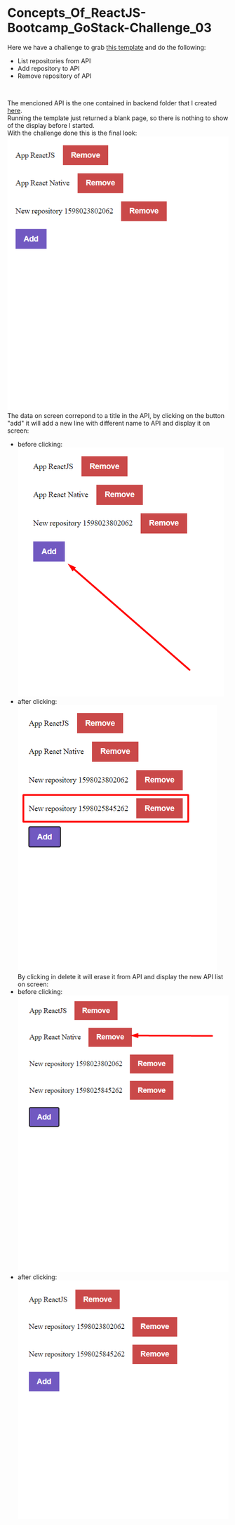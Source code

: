 # Concepts_Of_ReactJS-Bootcamp_GoStack-Challenge_03

Here we have a challenge to grab [this template](https://github.com/rocketseat-education/gostack-template-conceitos-reactjs) and do the following:
* List repositories from API
* Add repository to API
* Remove repository of API
<br />

The mencioned API is the one contained in backend folder that I created [here](https://github.com/MestreALMO/GoStack_02-Concepts_of_Node.js).
<br />
Running the template just returned a blank page, so there is nothing to show of the display before I started.
<br />
With the challenge done this is the final look:
<br />
![image 01](https://github.com/MestreALMO/Concepts_Of_ReactJS-Bootcamp_GoStack-Challenge_03/blob/master/_ImageReadme/Screenshot_1.png?raw=true)
<br />
The data on screen correpond to a title in the API, by clicking on the button "add" it will add a new line with different name to API and display it on screen:
<br />
* before clicking: <br />
![image 02](https://github.com/MestreALMO/Concepts_Of_ReactJS-Bootcamp_GoStack-Challenge_03/blob/master/_ImageReadme/Screenshot_2.png?raw=true) <br />
* after clicking: <br />
![image 03](https://github.com/MestreALMO/Concepts_Of_ReactJS-Bootcamp_GoStack-Challenge_03/blob/master/_ImageReadme/Screenshot_3.png?raw=true) <br />
By clicking in delete it will erase it from API and display the new API list on screen: <br />
* before clicking: <br />
![image 04](https://github.com/MestreALMO/Concepts_Of_ReactJS-Bootcamp_GoStack-Challenge_03/blob/master/_ImageReadme/Screenshot_4.png?raw=true) <br />
* after clicking: <br />
![image 05](https://github.com/MestreALMO/Concepts_Of_ReactJS-Bootcamp_GoStack-Challenge_03/blob/master/_ImageReadme/Screenshot_5.png?raw=true) <br />
